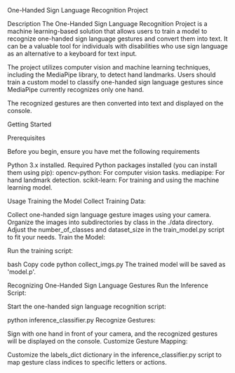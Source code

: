 One-Handed Sign Language Recognition Project

Description
The One-Handed Sign Language Recognition Project is a machine learning-based solution that allows users to train a model to recognize one-handed sign language gestures and convert them into text. 
It can be a valuable tool for individuals with disabilities who use sign language as an alternative to a keyboard for text input.

The project utilizes computer vision and machine learning techniques, including the MediaPipe library, to detect hand landmarks. 
Users should train a custom model to classify one-handed sign language gestures since MediaPipe currently recognizes only one hand.

The recognized gestures are then converted into text and displayed on the console.

Getting Started

Prerequisites

Before you begin, ensure you have met the following requirements

Python 3.x installed.
Required Python packages installed (you can install them using pip):
opencv-python: For computer vision tasks.
mediapipe: For hand landmark detection.
scikit-learn: For training and using the machine learning model.

Usage
Training the Model
Collect Training Data:

Collect one-handed sign language gesture images using your camera.
Organize the images into subdirectories by class in the ./data directory.
Adjust the number_of_classes and dataset_size in the train_model.py script to fit your needs.
Train the Model:

Run the training script:

bash
Copy code
python collect_imgs.py
The trained model will be saved as 'model.p'.

Recognizing One-Handed Sign Language Gestures
Run the Inference Script:

Start the one-handed sign language recognition script:

python inference_classifier.py
Recognize Gestures:

Sign with one hand in front of your camera, and the recognized gestures will be displayed on the console.
Customize Gesture Mapping:

Customize the labels_dict dictionary in the inference_classifier.py script to map gesture class indices to specific letters or actions.
